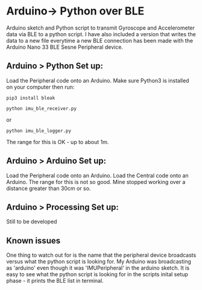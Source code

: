 # Arduino-> Python over BLE
Arduino sketch and Python script to transmit Gyroscope and Accelerometer data via BLE to a python script. I have also included a version that writes the data to a new file everytime a new BLE connection has been made with the Arduino Nano 33 BLE Sesne Peripheral device.


## Arduino > Python Set up:

Load the Peripheral code onto an Arduino.
Make sure Python3 is installed on your computer then run:
   ```
pip3 install bleak
   ```
   ```
python imu_ble_receiver.py
   ```
or
   ```
python imu_ble_logger.py
   ```

The range for this is OK - up to about 1m.


## Arduino > Arduino Set up:
Load the Peripheral code onto an Arduino.
Load the Central code onto an Arduino.
The range for this is not so good. Mine stopped working over a distance greater than 30cm or so.


## Arduino > Processing Set up:
Still to be developed

## Known issues
One thing to watch out for is the name that the peripheral device broadcasts versus what the python script is looking for. My Arduino was broadcasting as 'arduino' even though it was 'IMUPeripheral' in the arduino sketch. It is easy to see what the python script is looking for in the scripts inital setup phase - it prints the BLE list in terminal.
